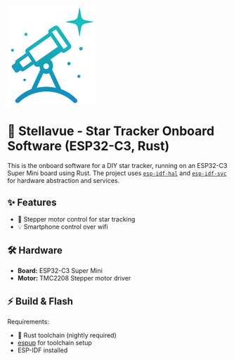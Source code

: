 <img src="docs/logo.png" width="200"  alt="logo"/>

# 🌟 Stellavue - Star Tracker Onboard Software (ESP32-C3, Rust)

This is the onboard software for a DIY star tracker, running on an ESP32-C3 Super Mini board using Rust. The project uses [`esp-idf-hal`](https://github.com/esp-rs/esp-idf-hal) and [`esp-idf-svc`](https://github.com/esp-rs/esp-idf-svc) for hardware abstraction and services.

## ✨ Features

- 🚀 Stepper motor control for star tracking
- 💡 Smartphone control over wifi

## 🛠️ Hardware

- **Board:** ESP32-C3 Super Mini
- **Motor:** TMC2208 Stepper motor driver

## ⚡ Build & Flash

Requirements:
- 🦀 Rust toolchain (nightly required)
- [espup](https://github.com/esp-rs/espup) for toolchain setup
- ESP-IDF installed
